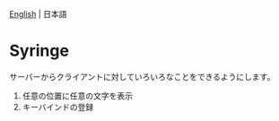 [English](/blob/main/.github/README.md) | 日本語

# Syringe

サーバーからクライアントに対していろいろなことをできるようにします。

1. 任意の位置に任意の文字を表示
2. キーバインドの登録
